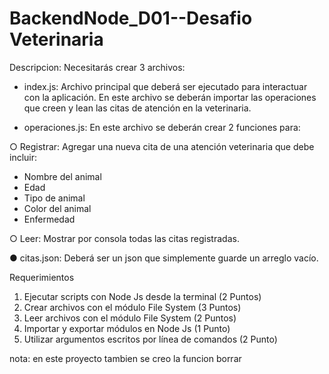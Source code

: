 # BackendNode_D01--Desafio Veterinaria
Descripcion:
Necesitarás crear 3 archivos:
- index.js: Archivo principal que deberá ser ejecutado para interactuar con la aplicación. En este archivo se deberán importar las operaciones que creen y lean las citas de atención en la veterinaria.

- operaciones.js: En este archivo se deberán crear 2 funciones para:

○ Registrar: Agregar una nueva cita de una atención veterinaria que debe incluir:

- Nombre del animal
- Edad 
- Tipo de animal 
- Color del animal
- Enfermedad

○ Leer: Mostrar por consola todas las citas registradas.

● citas.json: Deberá ser un json que simplemente guarde un arreglo vacío.


Requerimientos
1. Ejecutar scripts con Node Js desde la terminal (2 Puntos)
2. Crear archivos con el módulo File System (3 Puntos)
3. Leer archivos con el módulo File System (2 Puntos)
4. Importar y exportar módulos en Node Js (1 Punto)
5. Utilizar argumentos escritos por línea de comandos (2 Punto)

nota: en este proyecto tambien se creo la funcion borrar
